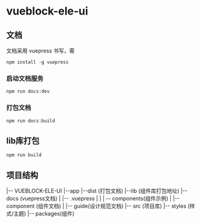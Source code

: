 # vueblock-ele-ui


## 文档

文档采用 vuepress 书写，需

```
npm install -g vuepress
```
### 启动文档服务
```
npm run docs:dev
```
### 打包文档
```
npm run docs:build
```

## lib库打包
```
npm run build
```

## 项目结构
|-- VUEBLOCK-ELE-UI
    |--app
    |--dist (打包文档)
    |--lib (组件库打包地址)
    |-- docs (vuepress文档)
    |   |-- .vuepress
    |   |   | -- components(组件示例)
    |   |-- component (组件文档)
    |   |-- guide(设计规范文档)
    |-- src (项目库)
        |-- styles (样式/主题)
        |-- packages(组件)
